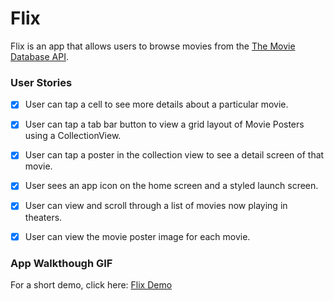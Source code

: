 # Flix

Flix is an app that allows users to browse movies from the [The Movie Database API](http://docs.themoviedb.apiary.io/#).

### User Stories

- [x] User can tap a cell to see more details about a particular movie.
- [X] User can tap a tab bar button to view a grid layout of Movie Posters using a CollectionView.
- [X] User can tap a poster in the collection view to see a detail screen of that movie.
- [x] User sees an app icon on the home screen and a styled launch screen.
- [x] User can view and scroll through a list of movies now playing in theaters.
- [x] User can view the movie poster image for each movie.



### App Walkthough GIF

For a short demo, click here: <a href="https://app-screenshots-jose-alarcon-chacon.s3.us-east-2.amazonaws.com/Flix+Demo+-+Oct+18.gif">Flix Demo</a>


